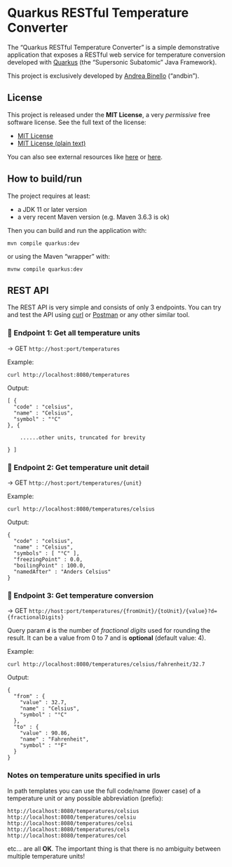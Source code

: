 # Quarkus RESTful Temperature Converter

The &ldquo;Quarkus RESTful Temperature Converter&rdquo; is a simple demonstrative application that exposes a RESTful web service for temperature conversion developed with [Quarkus](https://quarkus.io) (the &ldquo;Supersonic Subatomic&rdquo; Java Framework).

This project is exclusively developed by [Andrea Binello](https://andbin.it/who-i-am) (&ldquo;andbin&rdquo;).

## License

This project is released under the **MIT License**, a very *permissive* free software license. See the full text of the license:

* [MIT License](MIT-LICENSE.md)
* [MIT License (plain text)](MIT-LICENSE.txt)

You can also see external resources like [here](https://opensource.org/licenses/MIT "The MIT License (MIT) | Open Source Initiative") or [here](https://choosealicense.com/licenses/mit/ "MIT License - Choose a License").

## How to build/run

The project requires at least:

* a JDK 11 or later version
* a very recent Maven version (e.g. Maven 3.6.3 is ok)

Then you can build and run the application with:

```shell
mvn compile quarkus:dev
```

or using the Maven &ldquo;wrapper&rdquo; with:

```shell
mvnw compile quarkus:dev
```

## REST API

The REST API is very simple and consists of only 3 endpoints. You can try and test the API using [curl](https://curl.se) or [Postman](https://www.postman.com/downloads/) or any other similar tool.

### :small_blue_diamond: Endpoint 1: Get all temperature units

&#8594; GET `http://host:port/temperatures`

Example:

```shell
curl http://localhost:8080/temperatures
```

Output:

```console
[ {
  "code" : "celsius",
  "name" : "Celsius",
  "symbol" : "°C"
}, {

    ......other units, truncated for brevity

} ]
```

### :small_blue_diamond: Endpoint 2: Get temperature unit detail

&#8594; GET `http://host:port/temperatures/{unit}`

Example:

```shell
curl http://localhost:8080/temperatures/celsius
```

Output:

```console
{
  "code" : "celsius",
  "name" : "Celsius",
  "symbols" : [ "°C" ],
  "freezingPoint" : 0.0,
  "boilingPoint" : 100.0,
  "namedAfter" : "Anders Celsius"
}
```

### :small_blue_diamond: Endpoint 3: Get temperature conversion

&#8594; GET `http://host:port/temperatures/{fromUnit}/{toUnit}/{value}?d={fractionalDigits}`

Query param **`d`** is the number of *fractional digits* used for rounding the result. It can be a value from 0 to 7 and is **optional** (default value: 4).

Example:

```shell
curl http://localhost:8080/temperatures/celsius/fahrenheit/32.7
```

Output:

```console
{
  "from" : {
    "value" : 32.7,
    "name" : "Celsius",
    "symbol" : "°C"
  },
  "to" : {
    "value" : 90.86,
    "name" : "Fahrenheit",
    "symbol" : "°F"
  }
}
```

### Notes on temperature units specified in urls

In path templates you can use the full code/name (lower case) of a temperature unit or any possible abbreviation (prefix):

```
http://localhost:8080/temperatures/celsius
http://localhost:8080/temperatures/celsiu
http://localhost:8080/temperatures/celsi
http://localhost:8080/temperatures/cels
http://localhost:8080/temperatures/cel
```

etc... are all **OK**. The important thing is that there is no ambiguity between multiple temperature units!
